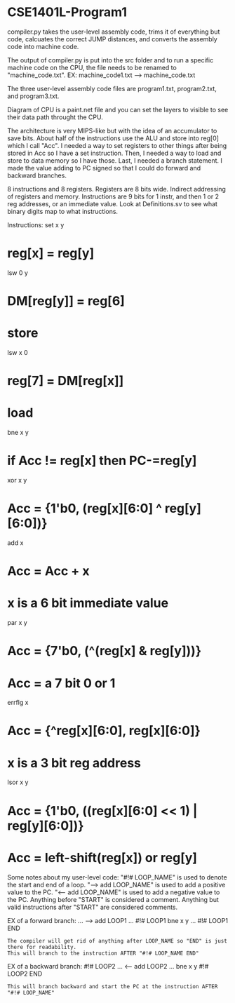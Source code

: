 # CSE1401L-Program1

compiler.py takes the user-level assembly code, trims it of everything but code, calcuates the correct JUMP distances, and converts the assembly code into machine code.

The output of compiler.py is put into the src folder and to run a specific machine code on the CPU, the file needs to be renamed to "machine_code.txt".
EX: machine_code1.txt --> machine_code.txt

The three user-level assembly code files are program1.txt, program2.txt, and program3.txt.

Diagram of CPU is a paint.net file and you can set the layers to visible to see their data path throught the CPU.

The architecture is very MIPS-like but with the idea of an accumulator to save bits.
About half of the instructions use the ALU and store into reg[0] which I call "Acc".
I needed a way to set registers to other things after being stored in Acc so I have a set instruction.
Then, I needed a way to load and store to data memory so I have those.
Last, I needed a branch statement. I made the value adding to PC signed so that I could do forward and backward branches.

8 instructions and 8 registers.
Registers are 8 bits wide.
Indirect addressing of registers and memory.
Instructions are 9 bits for 1 instr, and then 1 or 2 reg addresses, or an immediate value.
Look at Definitions.sv to see what binary digits map to what instructions.

Instructions:
set x y
# reg[x] = reg[y]

lsw 0 y
# DM[reg[y]] = reg[6]
# store

lsw x 0
# reg[7] = DM[reg[x]]
# load

bne x y
# if Acc != reg[x] then PC-=reg[y]

xor x y
# Acc = {1'b0, (reg[x][6:0] ^ reg[y][6:0])}

add x
# Acc = Acc + x
# x is a 6 bit immediate value

par x y
# Acc = {7'b0, (^(reg[x] & reg[y]))}
# Acc = a 7 bit 0 or 1

errflg x
# Acc = {^reg[x][6:0], reg[x][6:0]}
# x is a 3 bit reg address

lsor x y
# Acc = {1'b0, ((reg[x][6:0] << 1) | reg[y][6:0])}
# Acc = left-shift(reg[x]) or reg[y]

Some notes about my user-level code:
  "#!# LOOP_NAME" is used to denote the start and end of a loop.
  "--> add LOOP_NAME" is used to add a positive value to the PC.
  "<-- add LOOP_NAME" is used to add a negative value to the PC.
  Anything before "START" is considered a comment.
  Anything but valid instructions after "START" are considered comments.
  
  EX of a forward branch:
      ...
    --> add LOOP1
      ...
    #!# LOOP1
    bne x y
      ...
    #!# LOOP1 END
    
    The compiler will get rid of anything after LOOP_NAME so "END" is just there for readability.
    This will branch to the instruction AFTER "#!# LOOP_NAME END"
    
  EX of a backward branch:
    #!# LOOP2
      ...
    <-- add LOOP2
      ...
    bne x y
    #!# LOOP2 END
    
    This will branch backward and start the PC at the instruction AFTER "#!# LOOP_NAME"
   
    
  
